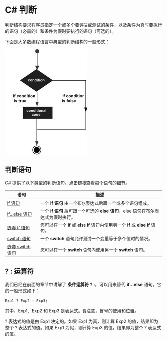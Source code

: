 
# C# 判断

判断结构要求程序员指定一个或多个要评估或测试的条件，以及条件为真时要执行的语句（必需的）和条件为假时要执行的语句（可选的）。

下面是大多数编程语言中典型的判断结构的一般形式：

![C# 中的判断语句](../img/decision_making.jpg)

## 判断语句

C# 提供了以下类型的判断语句。点击链接查看每个语句的细节。

| 语句 | 描述 |
| --- | --- |
| [if 语句](csharp-if.html "C# 中的 if 语句") | 一个 **if 语句** 由一个布尔表达式后跟一个或多个语句组成。 |
| [if...else 语句](csharp-if-else.html "C# 中的 if...else 语句") | 一个 **if 语句** 后可跟一个可选的 **else 语句**，else 语句在布尔表达式为假时执行。 |
| [嵌套 if 语句](csharp-nested-if.html "C# 中的嵌套 if 语句") | 您可以在一个 **if** 或 **else if** 语句内使用另一个 **if** 或 **else if** 语句。 |
| [switch 语句](csharp-switch.html "C# 中的 switch 语句") | 一个 **switch** 语句允许测试一个变量等于多个值时的情况。 |
| [嵌套 switch 语句](csharp-nested-switch.html "C# 中的嵌套 switch 语句") | 您可以在一个 **switch** 语句内使用另一个 **switch** 语句。 |

## ? : 运算符

我们已经在前面的章节中讲解了 **条件运算符 ? :**，可以用来替代 **if...else** 语句。它的一般形式如下：

```
Exp1 ? Exp2 : Exp3;

```

其中，Exp1、Exp2 和 Exp3 是表达式。请注意，冒号的使用和位置。

? 表达式的值是由 Exp1 决定的。如果 Exp1 为真，则计算 Exp2 的值，结果即为整个 ? 表达式的值。如果 Exp1 为假，则计算 Exp3 的值，结果即为整个 ? 表达式的值。


